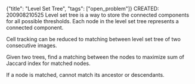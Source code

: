 {"title": "Level Set Tree", "tags": ["open_problem"]}
CREATED: 200908210525
Level set tree is a way to store the connected components for all possible thresholds. Each node in the level set tree represents a connected component.

Cell tracking can be reduced to matching between level set tree of two consecutive images.

Given two trees, find a matching between the nodes to maximize sum of Jaccard index for matched nodes.

If a node is matched, cannot match its ancestor or descendants.
